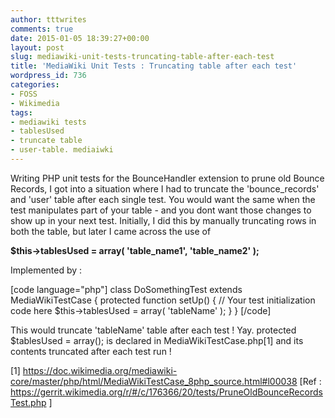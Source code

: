 ```yaml
---
author: tttwrites
comments: true
date: 2015-01-05 18:39:27+00:00
layout: post
slug: mediawiki-unit-tests-truncating-table-after-each-test
title: 'MediaWiki Unit Tests : Truncating table after each test'
wordpress_id: 736
categories:
- FOSS
- Wikimedia
tags:
- mediawiki tests
- tablesUsed
- truncate table
- user-table. mediaiwki
---
```


Writing PHP unit tests for the BounceHandler extension to prune old Bounce Records, I got into a situation where I had to truncate the 'bounce_records' and 'user' table after each single test. You would want the same when the test manipulates part of your table - and you dont want those changes to show up in your next test. Initially, I did this by manually truncating rows in both the table, but later I came across the use of

**$this->tablesUsed = array( 'table_name1', 'table_name2' );**

Implemented by :

[code language="php"]
class DoSomethingTest extends MediaWikiTestCase {
	protected function setUp() {
		// Your test initialization code here
		$this->tablesUsed = array( 'tableName' );
	}
}
[/code]

This would truncate 'tableName' table after each test ! Yay.
protected $tablesUsed = array(); is declared in MediaWikiTestCase.php[1] and its contents truncated after each test run !

[1] https://doc.wikimedia.org/mediawiki-core/master/php/html/MediaWikiTestCase_8php_source.html#l00038
[Ref : https://gerrit.wikimedia.org/r/#/c/176366/20/tests/PruneOldBounceRecordsTest.php ]
